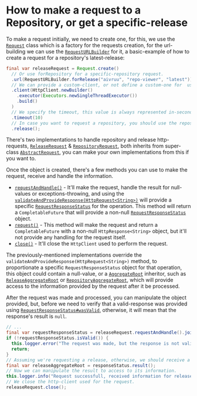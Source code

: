 # How to make a request to a Repository, or get a specific-release

To make a request initially, we need to create one, for this, we use the [`Request`](https://github.com/aivruu/repo-viewer/blob/main/implementation/src/main/java/io/github/aivruu/repoviewer/http/infrastructure/Request.java) class which is a factory for the
requests creation, for the url-building we can use the [`RequestURLBuilder`](https://github.com/aivruu/repo-viewer/blob/main/implementation/src/main/java/io/github/aivruu/repoviewer/RequestURLBuilder.java) for it, a basic-example of how to create a request
for a repository's latest-release:

```java
final var releaseRequest = Request.create()
  // Or use forRepository for a specific-repository request.
  .url(RequestURLBuilder.forRelease("aivruu", "repo-viewer", "latest"))
  // We can provide a custom-client, or not define a custom-one for  use the default-one the library provides.
  .client(HttpClient.newBuilder()
    .executor(Executors.newSingleThreadExecutor())
    .build()
  )
  // We specify the timeout, this value is always represented in-seconds.
  .timeout(10)
  // In case you want to request a repository, you should use the repository() method to get a RepositoryRequest object.
  .release();
```

There's two implementations to handle repository and release http-requests, [`ReleaseRequest`](https://github.com/aivruu/repo-viewer/blob/main/implementation/src/main/java/io/github/aivruu/repoviewer/http/infrastructure/type/ReleaseRequest.java) & [`RepositoryRequest`](https://github.com/aivruu/repo-viewer/blob/main/implementation/src/main/java/io/github/aivruu/repoviewer/http/infrastructure/type/RepositoryRequest.java), both
inherits from super-class [`AbstractRequest`](https://github.com/aivruu/repo-viewer/blob/main/api/src/main/java/io/github/aivruu/repoviewer/http/domain/AbstractRequest.java), you can make your own implementations from this if you want to.

Once the object is created, there's a few methods you can use to make the request, receive and handle the information.
* [`requestAndHandle()`](https://github.com/aivruu/repo-viewer/blob/main/api/src/main/java/io/github/aivruu/repoviewer/http/domain/AbstractRequest.java#L107) - It'll make the request, handle the result for null-values or exceptions-throwing, and using the 
  [`validateAndProvideResponse(HttpRequest<String>)`](https://github.com/aivruu/repo-viewer/blob/main/api/src/main/java/io/github/aivruu/repoviewer/http/domain/AbstractRequest.java#L145) will provide a specific [`RequestResponseStatus`](https://github.com/aivruu/repo-viewer/blob/main/api/src/main/java/io/github/aivruu/repoviewer/http/domain/RequestResponseStatus.java) for the operation.
  This method will return a `CompletableFuture` that will provide a non-null [`RequestResponseStatus`](https://github.com/aivruu/repo-viewer/blob/main/api/src/main/java/io/github/aivruu/repoviewer/http/domain/RequestResponseStatus.java) object.
* [`request()`](https://github.com/aivruu/repo-viewer/blob/main/api/src/main/java/io/github/aivruu/repoviewer/http/domain/AbstractRequest.java#L122) - This method will make the request and return a `CompletableFuture` with a non-null `HttpResponse<String>`
  object, but it'll not provide any handling for the request itself.
* [`close()`](https://github.com/aivruu/repo-viewer/blob/main/api/src/main/java/io/github/aivruu/repoviewer/http/domain/AbstractRequest.java#L162) - It'll close the `HttpClient` used to perform the request.

The previously-mentioned implementations override the `validateAndProvideResponse(HttpRequest<String>)` method, to proportionate
a specific `RequestResponseStatus` object for that operation, this object could contain a null-value, or a [`AggregateRoot`](https://github.com/aivruu/repo-viewer/blob/main/api/src/main/java/io/github/aivruu/repoviewer/aggregate/domain/AggregateRoot.java)
inheritor, such as [`ReleaseAggregateRoot`](https://github.com/aivruu/repo-viewer/blob/main/api/src/main/java/io/github/aivruu/repoviewer/release/domain/ReleaseAggregateRoot.java) or [`RepositoryAggregateRoot`](https://github.com/aivruu/repo-viewer/blob/main/api/src/main/java/io/github/aivruu/repoviewer/repository/domain/RepositoryAggregateRoot.java), which will provide access to the information provided
by the request after it be processed.

After the request was made and processed, you can manipulate the object provided, but, before we need to verify that a valid-response
was provided using [`RequestResponseStatus#wasValid`](https://github.com/aivruu/repo-viewer/blob/main/api/src/main/java/io/github/aivruu/repoviewer/http/domain/RequestResponseStatus.java#L119), otherwise, it will mean that the response's result is `null`.

```java
// ...
final var requestResponseStatus = releaseRequest.requestAndHandle().join();
if (!requestResponseStatus.isValid()) {
  this.logger.error("The request was made, but the response is not valid, status-code: {}", responseStatus.status());
  return;
}
// Assuming we're requesting a release, otherwise, we should receive a RepositoryAggregateRoot.
final var releaseAggregateRoot = responseStatus.result();
// Now we can manipulate the result to access to its information.
this.logger.info("Request successfull, received information for release with id: {}", releaseAggregateRoot.id());
// We close the http-client used for the request.
releaseRequest.close();
```
